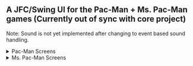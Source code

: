 ##  A JFC/Swing UI for the Pac-Man + Ms. Pac-Man games (Currently out of sync with core project)

Note: Sound is not yet implemented after changing to event based sound handling.

<details>
  <summary>Pac-Man Screens</summary
    
![Pac-Man Intro Screen](screenshots/pacman-intro.png "Pac-Man Intro Screen")

![Pac-Man Credit Screen](screenshots/pacman-credit.png "Pac-Man Credit Screen")

![Pac-Man Play Screen](screenshots/pacman-play.png "Pac-Man Play Screen")

</details>

<details>
  <summary>Ms. Pac-Man Screens</summary>
  
![Ms. Pac-Man Intro Screen](screenshots/mspacman-intro.png "Ms. Pac-Man Intro Screen")

![Ms. Pac-Man Credit Screen](screenshots/mspacman-credit.png "Ms. Pac-Man Credit Screen")

![Ms. Pac-Man Play Screen](screenshots/mspacman-play.png "Ms. Pac-Man Play Screen")

</details>

